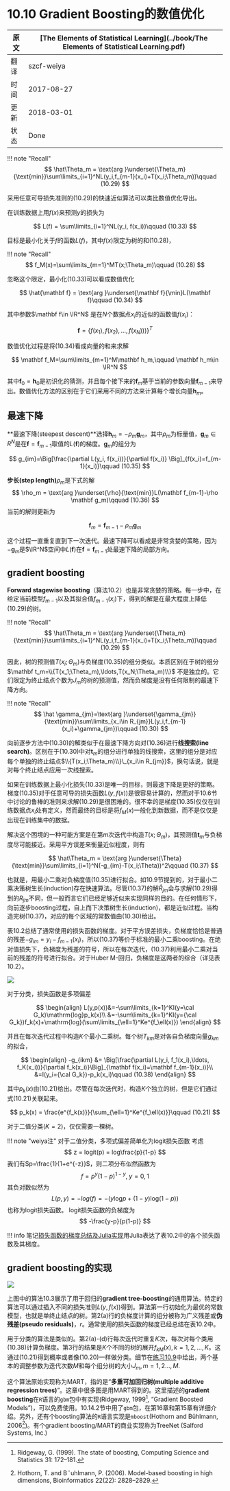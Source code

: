 # 10.10 Gradient Boosting的数值优化

| 原文   | [The Elements of Statistical Learning](../book/The Elements of Statistical Learning.pdf) |
| ---- | ---------------------------------------- |
| 翻译   | szcf-weiya                               |
| 时间   | 2017-08-27                               |
| 更新   | 2018-03-01                               |
| 状态 | Done|


!!! note "Recall"
    $$
    \hat\Theta_m = \text{arg }\underset{\Theta_m}{\text{min}}\sum\limits_{i=1}^NL(y_i,f_{m-1}(x_i)+T(x_i;\Theta_m))\qquad (10.29)
    $$

采用任意可导损失准则的(10.29)的快速近似算法可以类比数值优化导出。

在训练数据上用$f(x)$来预测$y$的损失为

$$
L(f) = \sum\limits_{i=1}^NL(y_i, f(x_i))\qquad (10.33)
$$

目标是最小化关于$f$的函数$L(f)$，其中$f(x)$限定为树的和(10.28)，

!!! note "Recall"
    $$
    f_M(x)=\sum\limits_{m=1}^MT(x;\Theta_m)\qquad (10.28)
    $$

忽略这个限定，最小化(10.33)可以看成数值优化

$$
\hat{\mathbf f} = \text{arg }\underset{\mathbf f}{\min}L(\mathbf f)\qquad (10.34)
$$

其中参数$\mathbf f\in \IR^N$ 是在$N$个数据点$x_i$的近似的函数值$f(x_i)$：

$$
\mathbf f=\{f(x_1),f(x_2),\ldots,f(x_N)))\}^T
$$

数值优化过程是将(10.34)看成向量的和来求解

$$
\mathbf f_M=\sum\limits_{m=1}^M\mathbf h_m,\qquad \mathbf h_m\in \IR^N
$$

其中$\mathbf f_0=\mathbf h_0$是初识化的猜测，并且每个接下来的$\mathbf f_m$基于当前的参数向量$\mathbf f_{m-1}$来导出。<!--，而$\mathbf f_{m-1}$为此前已经更新的和。-->数值优化方法的区别在于它们采用不同的方法来计算每个增长向量$\mathbf h_m$。

## 最速下降

**最速下降(steepest descent)**选择$\mathbf h_m=-\rho_m \mathbf g_m$，其中$\rho_m$为标量值，$\mathbf g_m\in R^N$是在$\mathbf f=\mathbf f_{m-1}$取值的$L(\mathbf f)$的梯度。$\mathbf g_m$的组分为

$$
g_{im}=\Big[\frac{\partial L(y_i, f(x_i))}{\partial f(x_i)} \Big]_{f(x_i)=f_{m-1}(x_i)}\qquad (10.35)
$$

**步长(step length)**$\rho_m$是下式的解
$$
\rho_m = \text{arg }\underset{\rho}{\text{min}}L(\mathbf f_{m-1}-\rho \mathbf g_m)\qquad (10.36)
$$
当前的解则更新为

$$
\mathbf f_m = \mathbf f_{m-1}-\rho_m\mathbf g_m
$$

这个过程一直重复直到下一次迭代。最速下降可以看成是非常贪婪的策略，因为$-\mathbf g_m$是$\IR^N$空间中$L(\mathbf f)$在$\mathbf f= \mathbf f_{m-1}$处最速下降的局部方向。

## gradient boosting

**Forward stagewise boosting**（算法10.2）也是非常贪婪的策略。每一步中，在给定当前模型$f_{m-1}$以及其拟合值$f_{m-1}(x_i)$下，得到的解是在最大程度上降低(10.29)的树。

!!! note "Recall"
    $$
    \hat\Theta_m = \text{arg }\underset{\Theta_m}{\text{min}}\sum\limits_{i=1}^NL(y_i,f_{m-1}(x_i)+T(x_i;\Theta_m))\qquad (10.29)
    $$

因此，树的预测值$T(x_i;\Theta_m)$与负梯度(10.35)的组分类似。本质区别在于树的组分$\mathbf t_m=\\{T(x_1;\Theta_m),\ldots,T(x_N;\Theta_m)\\}$ 不是独立的。它们限定为终止结点个数为$J_m$的树的预测值，然而负梯度是没有任何限制的最速下降方向。

!!! note "Recall"
    $$
    \hat \gamma_{jm}=\text{arg }\underset{\gamma_{jm}}{\text{min}}\sum\limits_{x_i\in R_{jm}}L(y_i,f_{m-1}(x_i)+\gamma_{jm})\qquad (10.30)
    $$

向前逐步方法中(10.30)的解类似于在最速下降方向对(10.36)进行**线搜索(line search)**。区别在于(10.30)中对$\mathbf t_m$的组分进行单独的线搜索，这里的组分是对应每个单独的终止结点$\\{T(x_i;\Theta_m)\\}\_{x_i\in R_{jm}}$，换句话说，就是对每个终止结点应用一次线搜索。

如果在训练数据上最小化损失(10.33)是唯一的目标，则最速下降是更好的策略。梯度(10.35)对于任意可导的损失函数$L(y,f(x))$是很容易计算的，然而对于10.6节中讨论的鲁棒的准则来求解(10.29)是很困难的。很不幸的是梯度(10.35)仅仅在训练数据点$x_i$处有定义，然而最终的目标是将$f_M(x)$一般化到新数据，而不是仅仅是出现在训练集中的数据。

解决这个困境的一种可能方案是在第$m$次迭代中构造$T(x;\Theta_m)$，其预测值$\mathbf t_m$与负梯度尽可能接近。采用平方误差来衡量近似程度，则有

$$
\hat\Theta_m = \text{arg }\underset{\Theta}{\text{min}}\sum\limits_{i=1}^N(-g_{im}-T(x_i;\Theta))^2\qquad (10.37)
$$

也就是，用最小二乘对负梯度值(10.35)进行拟合。如10.9节提到的，对于最小二乘决策树生长(induction)存在快速算法。尽管(10.37)的解$\hat R_{jm}$会与求解(10.29)得到的$R_{jm}$不同，但一般而言它们已经足够近似来实现同样的目的。在任何情形下，向前逐步boosting过程，自上而下决策树生长(induction)，都是近似过程。当构造完树(10.37)，对应的每个区域的常数值由(10.30)给出。

表10.2总结了通常使用的损失函数的梯度。对于平方误差损失，负梯度恰恰是普通的残差$-g_{im}=y_i-f_{m-1}(x_i)$，所以(10.37)等价于标准的最小二乘boosting。在绝对值损失下，负梯度为残差的符号，所以在每次迭代，(10.37)利用最小二乘对当前的残差的符号进行拟合。对于Huber M-回归，负梯度是这两者的综合（详见表10.2）。

![](../img/10/tab10.2.png)

对于分类，损失函数是多项偏差

$$
\begin{align}
L(y,p(x))&=-\sum\limits_{k=1}^KI(y=\cal G_k)\mathrm{log}p_k(x)\\
&=-\sum\limits_{k=1}^KI(y={\cal G_k})f_k(x)+\mathrm{log}(\sum\limits_{\ell=1}^Ke^{f_\ell(x)})
\end{align}
$$

并且在每次迭代过程中构造$K$个最小二乘树。每个树$T_{km}$是对各自负梯度向量$g_{km}$的拟合，

$$
\begin{align}
-g_{ikm} &= \Big[\frac{\partial L(y_i, f_1(x_i),\ldots, f_K(x_i))}{\partial f_k(x_i)}\Big]_{\mathbf f(x_i)=\mathbf f_{m-1}(x_i)}\\
&=I(y_i={\cal G_k})-p_k(x_i)\qquad (10.38)
\end{align}
$$

其中$p_k(x)$由(10.21)给出。尽管在每次迭代时，构造$K$个独立的树，但是它们通过式(10.21)关联起来。

$$
p_k(x) = \frac{e^{f_k(x)}}{\sum_{\ell=1}^Ke^{f_\ell(x)}}\qquad (10.21)
$$

对于二值分类($K=2$)，仅仅需要一棵树。

!!! note "weiya注"
    对于二值分类，多项式偏差简单化为logit损失函数
    考虑
    $$
    z = logit(p) = log\frac{p}{1-p}
    $$
    我们有$p=\frac{1}{1+e^{-z}}$，则二项分布似然函数为
    $$
    f=p^y(1-p)^{1-y},\; y=0,1
    $$
    其负对数似然为
    $$
    L(p, y) = -log(f)=-(y\mathrm{log}p+(1-y)\mathrm{log}(1-p))
    $$
    也称为logit损失函数。
    logit损失函数的负梯度为
    $$
    -\frac{y-p}{p(1-p)}
    $$

<!--
将上述几种损失函数及其梯度用如下的Julia程序表达出来。

<script src="https://gist.github.com/szcf-weiya/cc6eaee677a027af5451f9fd17930543.js"></script>
-->

!!! info
    笔记[损失函数的梯度总结及Julia实现](../notes/boosting/summary-loss-function/index.html)用Julia表达了表10.2中的各个损失函数及其梯度。

## gradient boosting的实现

![](../img/10/alg10.3.png)

上图中的算法10.3展示了用于回归的**gradient tree-boosting**的通用算法。特定的算法可以通过插入不同的损失准则$L(y, f(x))$得到。算法第一行初始化为最优的常数模型，也就是单终止结点的树。第2(a)行的负梯度计算的组分被称为广义残差或**伪残差(pseudo residuals)**，$r$。通常使用的损失函数的梯度已经总结在表10.2中。

用于分类的算法是类似的。第2(a)-(d)行每次迭代时重复$K$次，每次对每个类用(10.38)计算负梯度。第3行的结果是$K$个不同的树的展开$f_{kM}(x), k=1,2,\ldots, K$。这通过(10.21)得到概率或者像(10.20)一样做分类。细节在[练习10.9](https://github.com/szcf-weiya/ESL-CN/issues/76)中给出，两个基本的调整参数为迭代次数$M$和每个组分树的大小$J_m,m=1,2\ldots,M$.

这个算法原始实现称为MART，指的是“**多重可加回归树(multiple additive regression trees)**”。这章中很多图是用MART得到的。这里描述的**gradient boosting**在`R`语言的`gbm`包中有实现(Ridgeway, 1999[^1], “Gradient Boosted Models”)，可以免费使用。10.14.2节中用了`gbm`包，在第16章和第15章有详细介绍。另外，还有个boosting算法的`R`语言实现是`mboost`(Hothorn and Bühlmann, 2006[^2])。有个gradient boosting/MART的商业实现称为TreeNet (Salford Systems, Inc.)

[^1]: Ridgeway, G. (1999). The state of boosting, Computing Science and Statistics 31: 172–181.
[^2]: Hothorn, T. and B¨uhlmann, P. (2006). Model-based boosting in high dimensions, Bioinformatics 22(22): 2828–2829.